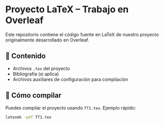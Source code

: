 # Proyecto LaTeX – Trabajo en Overleaf

Este repositorio contiene el código fuente en LaTeX de nuestro proyecto originalmente desarrollado en Overleaf.

## 📄 Contenido

- Archivos `.tex` del proyecto
- Bibliografía (si aplica)
- Archivos auxiliares de configuración para compilación

## 🚀 Cómo compilar

Puedes compilar el proyecto usando `TT1.tex`. Ejemplo rápido:

```bash
latexmk -pdf TT1.tex
